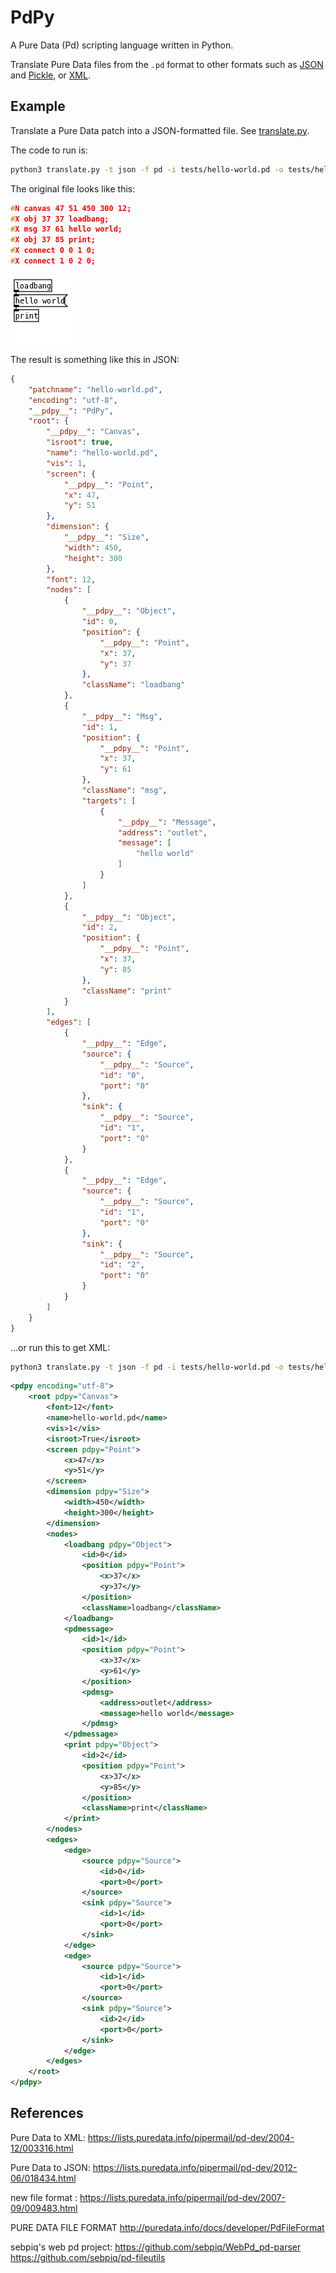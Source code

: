 # PdPy

A Pure Data (Pd) scripting language written in Python.

Translate Pure Data files from the `.pd` format to other formats such as [JSON](https://www.json.org/json-en.html) and [Pickle](https://docs.python.org/3/library/pickle.html#module-pickle), or [XML](https://www.w3.org/standards/xml).

## Example

Translate a Pure Data patch into a JSON-formatted file. See [translate.py](src/translate.py).

The code to run is:

``` bash
python3 translate.py -t json -f pd -i tests/hello-world.pd -o tests/hello-world.json 
```

The original file looks like this:

```c
#N canvas 47 51 450 300 12;
#X obj 37 37 loadbang;
#X msg 37 61 hello world;
#X obj 37 85 print;
#X connect 0 0 1 0;
#X connect 1 0 2 0;
```

![src/tests/hello-world.png](src/tests/hello-world.png)

The result is something like this in JSON:

```json
{
    "patchname": "hello-world.pd",
    "encoding": "utf-8",
    "__pdpy__": "PdPy",
    "root": {
        "__pdpy__": "Canvas",
        "isroot": true,
        "name": "hello-world.pd",
        "vis": 1,
        "screen": {
            "__pdpy__": "Point",
            "x": 47,
            "y": 51
        },
        "dimension": {
            "__pdpy__": "Size",
            "width": 450,
            "height": 300
        },
        "font": 12,
        "nodes": [
            {
                "__pdpy__": "Object",
                "id": 0,
                "position": {
                    "__pdpy__": "Point",
                    "x": 37,
                    "y": 37
                },
                "className": "loadbang"
            },
            {
                "__pdpy__": "Msg",
                "id": 1,
                "position": {
                    "__pdpy__": "Point",
                    "x": 37,
                    "y": 61
                },
                "className": "msg",
                "targets": [
                    {
                        "__pdpy__": "Message",
                        "address": "outlet",
                        "message": [
                            "hello world"
                        ]
                    }
                ]
            },
            {
                "__pdpy__": "Object",
                "id": 2,
                "position": {
                    "__pdpy__": "Point",
                    "x": 37,
                    "y": 85
                },
                "className": "print"
            }
        ],
        "edges": [
            {
                "__pdpy__": "Edge",
                "source": {
                    "__pdpy__": "Source",
                    "id": "0",
                    "port": "0"
                },
                "sink": {
                    "__pdpy__": "Source",
                    "id": "1",
                    "port": "0"
                }
            },
            {
                "__pdpy__": "Edge",
                "source": {
                    "__pdpy__": "Source",
                    "id": "1",
                    "port": "0"
                },
                "sink": {
                    "__pdpy__": "Source",
                    "id": "2",
                    "port": "0"
                }
            }
        ]
    }
}
```

...or run this to get XML:

``` bash
python3 translate.py -t json -f pd -i tests/hello-world.pd -o tests/hello-world.json 
```

```xml
<pdpy encoding="utf-8">
    <root pdpy="Canvas">
        <font>12</font>
        <name>hello-world.pd</name>
        <vis>1</vis>
        <isroot>True</isroot>
        <screen pdpy="Point">
            <x>47</x>
            <y>51</y>
        </screen>
        <dimension pdpy="Size">
            <width>450</width>
            <height>300</height>
        </dimension>
        <nodes>
            <loadbang pdpy="Object">
                <id>0</id>
                <position pdpy="Point">
                    <x>37</x>
                    <y>37</y>
                </position>
                <className>loadbang</className>
            </loadbang>
            <pdmessage>
                <id>1</id>
                <position pdpy="Point">
                    <x>37</x>
                    <y>61</y>
                </position>
                <pdmsg>
                    <address>outlet</address>
                    <message>hello world</message>
                </pdmsg>
            </pdmessage>
            <print pdpy="Object">
                <id>2</id>
                <position pdpy="Point">
                    <x>37</x>
                    <y>85</y>
                </position>
                <className>print</className>
            </print>
        </nodes>
        <edges>
            <edge>
                <source pdpy="Source">
                    <id>0</id>
                    <port>0</port>
                </source>
                <sink pdpy="Source">
                    <id>1</id>
                    <port>0</port>
                </sink>
            </edge>
            <edge>
                <source pdpy="Source">
                    <id>1</id>
                    <port>0</port>
                </source>
                <sink pdpy="Source">
                    <id>2</id>
                    <port>0</port>
                </sink>
            </edge>
        </edges>
    </root>
</pdpy>
```

## References

Pure Data to XML:
<https://lists.puredata.info/pipermail/pd-dev/2004-12/003316.html>

Pure Data to JSON:
<https://lists.puredata.info/pipermail/pd-dev/2012-06/018434.html>

new file format :
<https://lists.puredata.info/pipermail/pd-dev/2007-09/009483.html>

PURE DATA FILE FORMAT
<http://puredata.info/docs/developer/PdFileFormat>

sebpiq's web pd project:
<https://github.com/sebpiq/WebPd_pd-parser>
<https://github.com/sebpiq/pd-fileutils>

